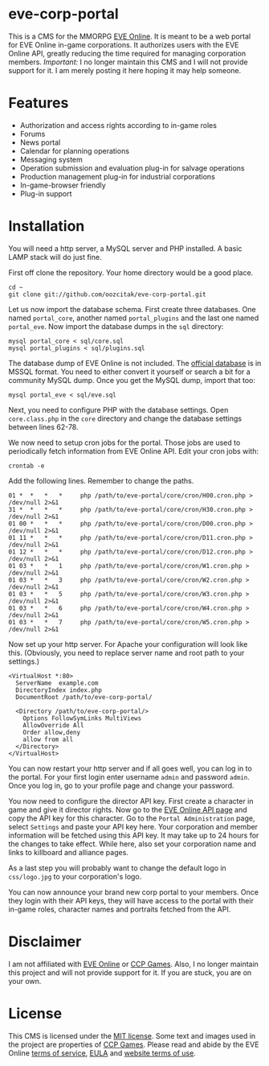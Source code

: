# eve-corp-portal

This is a CMS for the MMORPG [EVE Online](http://www.eveonline.com/). It is meant to be a web portal for EVE Online in-game corporations. It authorizes users with the EVE Online API, greatly reducing the time required for managing corporation members. *Important:* I no longer maintain this CMS and I will not provide support for it. I am merely posting it here hoping it may help someone.

# Features

* Authorization and access rights according to in-game roles
* Forums
* News portal
* Calendar for planning operations
* Messaging system
* Operation submission and evaluation plug-in for salvage operations
* Production management plug-in for industrial corporations
* In-game-browser friendly
* Plug-in support

# Installation

You will need a http server, a MySQL server and PHP installed. A basic LAMP stack will do just fine.

First off clone the repository. Your home directory would be a good place.

    cd ~
	git clone git://github.com/oozcitak/eve-corp-portal.git

Let us now import the database schema. First create three databases. One named `portal_core`, another named `portal_plugins` and the last one named `portal_eve`. Now import the database dumps in the `sql` directory:

	mysql portal_core < sql/core.sql
	mysql portal_plugins < sql/plugins.sql

The database dump of EVE Online is not included. The [official database](http://www.eveonline.com/community/toolkit.asp) is in MSSQL format. You need to either convert it yourself or search a bit for a community MySQL dump. Once you get the MySQL dump, import that too:

	mysql portal_eve < sql/eve.sql

Next, you need to configure PHP with the database settings. Open `core.class.php` in the `core` directory and change the database settings between lines 62-78.

We now need to setup cron jobs for the portal. Those jobs are used to periodically fetch information from EVE Online API. Edit your cron jobs with:

    crontab -e

Add the following lines. Remember to change the paths.

    01 *  *   *   *     php /path/to/eve-portal/core/cron/H00.cron.php > /dev/null 2>&1
    31 *  *   *   *     php /path/to/eve-portal/core/cron/H30.cron.php > /dev/null 2>&1
    01 00 *   *   *     php /path/to/eve-portal/core/cron/D00.cron.php > /dev/null 2>&1
    01 11 *   *   *     php /path/to/eve-portal/core/cron/D11.cron.php > /dev/null 2>&1
    01 12 *   *   *     php /path/to/eve-portal/core/cron/D12.cron.php > /dev/null 2>&1
    01 03 *   *   1     php /path/to/eve-portal/core/cron/W1.cron.php > /dev/null 2>&1
    01 03 *   *   3     php /path/to/eve-portal/core/cron/W2.cron.php > /dev/null 2>&1
    01 03 *   *   5     php /path/to/eve-portal/core/cron/W3.cron.php > /dev/null 2>&1
    01 03 *   *   6     php /path/to/eve-portal/core/cron/W4.cron.php > /dev/null 2>&1
    01 03 *   *   7     php /path/to/eve-portal/core/cron/W5.cron.php > /dev/null 2>&1

Now set up your http server. For Apache your configuration will look like this. (Obviously, you need to replace server name and root path to your settings.)

    <VirtualHost *:80>
      ServerName  example.com
      DirectoryIndex index.php
      DocumentRoot /path/to/eve-corp-portal/

      <Directory /path/to/eve-corp-portal/>
        Options FollowSymLinks MultiViews
        AllowOverride All
        Order allow,deny
        allow from all
      </Directory>
    </VirtualHost>

You can now restart your http server and if all goes well, you can log in to the portal. For your first login enter username `admin` and password `admin`. Once you log in, go to your profile page and change your password.

You now need to configure the director API key. First create a character in game and give it director rights. Now go to the [EVE Online API page](http://www.eveonline.com/api/default.asp) and copy the API key for this character. Go to the `Portal Administration` page, select `Settings` and paste your API key here. Your corporation and member information will be fetched using this API key. It may take up to 24 hours for the changes to take effect. While here, also set your corporation name and links to killboard and alliance pages.

As a last step you will probably want to change the default logo in `css/logo.jpg` to your corporation's logo.

You can now announce your brand new corp portal to your members. Once they login with their API keys, they will have access to the portal with their in-game roles, character names and portraits fetched from the API.

# Disclaimer

I am not affiliated with [EVE Online](http://www.eveonline.com/) or [CCP Games](http://www.ccpgames.com/). Also, I no longer maintain this project and will not provide support for it. If you are stuck, you are on your own.

# License

This CMS is licensed under the [MIT license](http://www.opensource.org/licenses/mit-license.php). Some text and images used in the project are properties of [CCP Games](http://www.ccpgames.com/). Please read and abide by the EVE Online [terms of service](http://www.eveonline.com/pnp/terms.asp), [EULA](http://www.eveonline.com/pnp/eula.asp) and [website terms of use](http://www.eveonline.com/pnp/termsofuse.asp).